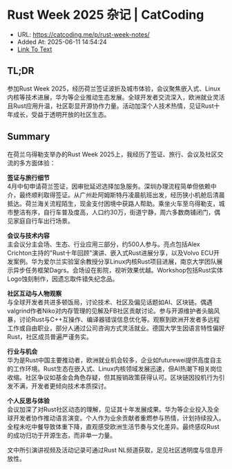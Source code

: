 # Rust Week 2025 杂记 | CatCoding
- URL: https://catcoding.me/p/rust-week-notes/
- Added At: 2025-06-11 14:54:24
- [Link To Text](2025-06-11-rust-week-2025-杂记-catcoding_raw.md)

## TL;DR


参加Rust Week 2025，经历荷兰签证波折及城市体验，会议聚焦嵌入式、Linux内核等技术进展，华为等企业推动生态发展。全球开发者交流深入，欧洲就业灵活且Rust应用升温，社区彰显开源协作力量。活动加深个人技术热情，见证Rust十年成长，受益于透明开放的社区生态。

## Summary


在荷兰乌得勒支举办的Rust Week 2025上，我经历了签证、旅行、会议及社区交流的多方面体验：

**签证与旅行细节**  
4月中旬申请荷兰签证，因审批延迟选择加急服务。深圳办理流程简单但依赖中介，最终顺利取得签证。从广州赴阿姆斯特丹凌晨航班出发，经历狭小机舱后清晨抵达。荷兰海关流程陌生，现金支付困境中获路人帮助。乘坐火车至乌得勒支，城市整洁有序，自行车普及度高，人口约30万，街道宁静，周六多数商铺闭门，偶见家庭自行车出行场景。

**会议与技术内容**  
主会议分主会场、生态、行业应用三部分，约500人参与。亮点包括Alex Crichton主持的"Rust十年回顾"演讲、嵌入式Rust进展分享，以及Volvo ECU开发案例。华为爱尔兰实验室余教授分享Linux内核Rust项目进展，南京大学团队展示异步任务框架Dagrs。会场设在影院，视听效果优越。Workshop包括Rust实体Logo蚀刻制作，因遗忘取件错失纪念品。

**社区互动与人物观察**  
与全球开发者共进多顿饭局，讨论技术、社区及偏见话题如AI、区块链。偶遇valgrind作者Niko对内存管理的见解及FB社区贡献讨论。参与开源维护者头脑风暴，讨论Rust与C++互操作、编译器错误信息优化等。观察到欧洲开发者多远程工作或自由职业，部分人通过公司咨询方式灵活就业。德国大学生因语言特性偏好Rust，社区成员普遍严谨务实。

**行业与机会**  
华为是Rust中国主要推动者，欧洲就业机会较多，企业如futurewei提供高度自主的工作环境。Rust生态在嵌入式、Linux内核领域发展迅速，但AI热潮下相关岗位收缩。社区争议如基金会角色存疑，但其报销政策获得认可。区块链因投机行为引发不满，开发者更倾向技术本质探讨。

**个人反思与体验**  
会议加深了对Rust社区动态的理解，见证其十年发展成果。华为等企业投入及全球开发者协作推动语言演变。个人作为业余贡献者重燃参与热情，计划持续投入。全程未吃中餐导致体重下降，直观感受欧洲生活节奏与文化差异。最终感叹Rust的成功归功于开源生态，而非单一力量。

文中所引演讲视频及活动记录可通过Rust NL频道获取，足见社区透明度与信息开放性。
